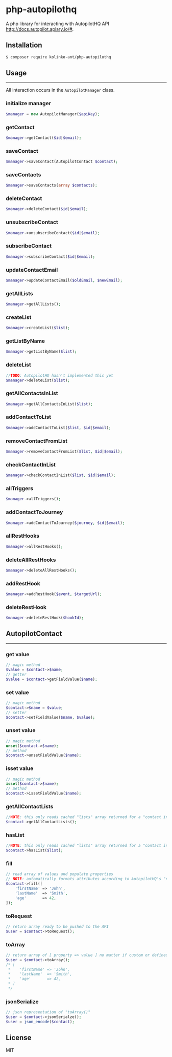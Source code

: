 # php-autopilothq

A php library for interacting with AutopilotHQ API http://docs.autopilot.apiary.io/#.

## Installation

```sh
$ composer require kolinko-ant/php-autopilothq
```

## Usage
---
All interaction occurs in the `AutopilotManager` class.

### initialize manager
```php
$manager = new AutopilotManager($apiKey);
```

### getContact
```php
$manager->getContact($id|$email);
```

### saveContact
```php
$manager->saveContact(AutopilotContact $contact);
```

### saveContacts
```php
$manager->saveContacts(array $contacts);
```

### deleteContact
```php
$manager->deleteContact($id|$email);
```

### unsubscribeContact
```php
$manager->unsubscribeContact($id|$email);
```

### subscribeContact
```php
$manager->subscribeContact($id|$email);
```

### updateContactEmail
```php
$manager->updateContactEmail($oldEmail, $newEmail);
```

### getAllLists
```php
$manager->getAllLists();
```

### createList
```php
$manager->createList($list);
```

### getListByName
```php
$manager->getListByName($list);
```

### deleteList
```php
//TODO: AutopilotHQ hasn't implemented this yet
$manager->deleteList($list);
```

### getAllContactsInList
```php
$manager->getAllContactsInList($list);
```

### addContactToList
```php
$manager->addContactToList($list, $id|$email);
```

### removeContactFromList
```php
$manager->removeContactFromList($list, $id|$email);
```

### checkContactInList
```php
$manager->checkContactInList($list, $id|$email);
```

### allTriggers
```php
$manager->allTriggers();
```

### addContactToJourney
```php
$manager->addContactToJourney($journey, $id|$email);
```

### allRestHooks
```php
$manager->allRestHooks();
```

### deleteAllRestHooks
```php
$manager->deleteAllRestHooks();
```

### addRestHook
```php
$manager->addRestHook($event, $targetUrl);
```

### deleteRestHook
```php
$manager->deleteRestHook($hookId);
```

## AutopilotContact
---
### get value
```php
// magic method
$value = $contact->$name;
// getter
$value = $contact->getFieldValue($name);
```

### set value
```php
// magic method
$contact->$name = $value;
// setter
$contact->setFieldValue($name, $value);
```

### unset value
```php
// magic method
unset($contact->$name);
// method
$contact->unsetFieldValue($name);
```

### isset value
```php
// magic method
isset($contact->$name);
// method
$contact->issetFieldValue($name);
```

### getAllContactLists
```php
//NOTE: this only reads cached "lists" array returned for a "contact info" request
$contact->getAllContactLists();
```

### hasList
```php
//NOTE: this only reads cached "lists" array returned for a "contact info" request
$contact->hasList($list);
```

### fill
```php
// read array of values and populate properties
// NOTE: automatically formats attributes according to AutopilotHQ's "naming convention" (doesn't really exist)
$contact->fill([
    'firstName' => 'John',
    'lastName'  => 'Smith',
    'age'       => 42,
]);
```

### toRequest
```php
// return array ready to be pushed to the API
$user = $contact->toRequest();
```

### toArray
```php
// return array of [ property => value ] no matter if custom or defined field
$user = $contact->toArray();
/* [
 *    'firstName' => 'John',
 *    'lastName'  => 'Smith',
 *    'age'       => 42,
 * ]
 */
```

### jsonSerialize
```php
// json representation of "toArray()"
$user = $contact->jsonSerialze();
$user = json_encode($contact);
```

License
---

MIT
